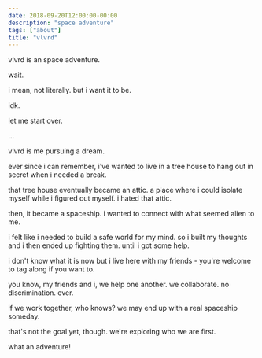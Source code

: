 ```yaml
---
date: 2018-09-20T12:00:00-00:00
description: "space adventure"
tags: ["about"]
title: "vlvrd"
---
```


vlvrd is an space adventure.

wait.

i mean, not literally. but i want it to be.

idk.

let me start over.

...

vlvrd is me pursuing a dream.

ever since i can remember, i've wanted to live in a tree house to hang out in secret when i needed a break.

that tree house eventually became an attic. a place where i could isolate myself while i figured out myself. i hated that attic.

then, it became a spaceship. i wanted to connect with what seemed alien to me.

i felt like i needed to build a safe world for my mind. so i built my thoughts and i then ended up fighting them. until i got some help.

i don't know what it is now but i live here with my friends - you're welcome to tag along if you want to.

you know, my friends and i, we help one another. we collaborate. no discrimination. ever.

if we work together, who knows? we may end up with a real spaceship someday.

that's not the goal yet, though. we're exploring who we are first.

what an adventure!
